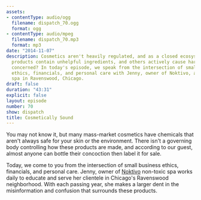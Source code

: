 ```yaml
---
assets:
- contentType: audio/ogg
  filename: dispatch_70.ogg
  format: ogg
- contentType: audio/mpeg
  filename: dispatch_70.mp3
  format: mp3
date: "2014-11-07"
description: Cosmetics aren't heavily regulated, and as a closed ecosystem, some mass-market
  products contain unhelpful ingredients, and others actively cause harm. Are you
  concerned? In today's episode, we speak from the intersection of small business
  ethics, financials, and personal care with Jenny, owner of Noktivo, a non-toxic
  spa in Ravenswood, Chicago.
draft: false
duration: "43:31"
explicit: false
layout: episode
number: 70
show: dispatch
title: Cosmetically Sound
---
```

You may not know it, but many mass-market cosmetics have chemicals that aren't always safe for your skin or the environment. There isn't a governing body controlling how these products are made, and according to our guest, almost anyone can bottle their concoction then label it for sale.

Today, we come to you from the intersection of small business ethics, financials, and personal care. Jenny, owner of [Noktivo](http://noktivo.com) non-toxic spa works daily to educate and serve her clientele in Chicago's Ravenswood neighborhood. With each passing year, she makes a larger dent in the misinformation and confusion that surrounds these products.